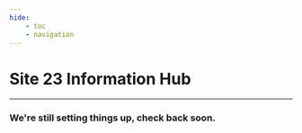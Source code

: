 ```yaml
---
hide:
    - toc
    - navigation
---
```


<div class="centered-text" markdown>

# Site 23 Information Hub

----

### We're still setting things up, check back soon.

</div>